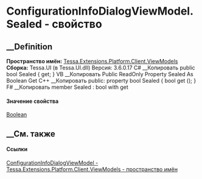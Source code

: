 # ConfigurationInfoDialogViewModel.Sealed - свойство
##  __Definition
 **Пространство имён:**
[Tessa.Extensions.Platform.Client.ViewModels](N_Tessa_Extensions_Platform_Client_ViewModels.htm)  
 **Сборка:** Tessa.UI (в Tessa.UI.dll) Версия: 3.6.0.17
C# __Копировать
     public bool Sealed { get; }
VB __Копировать
     Public ReadOnly Property Sealed As Boolean
    	Get
C++ __Копировать
     public:
    property bool Sealed {
    	bool get ();
    }
F# __Копировать
     member Sealed : bool with get
#### Значение свойства
[Boolean](https://learn.microsoft.com/dotnet/api/system.boolean)
##  __См. также
#### Ссылки
[ConfigurationInfoDialogViewModel -
](T_Tessa_Extensions_Platform_Client_ViewModels_ConfigurationInfoDialogViewModel.htm)
[Tessa.Extensions.Platform.Client.ViewModels - пространство
имён](N_Tessa_Extensions_Platform_Client_ViewModels.htm)
